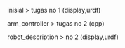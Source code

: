 inisial > tugas no 1 (display,urdf)

arm_controller > tugas no 2 (cpp)

robot_description > no 2 (display,urdf)
